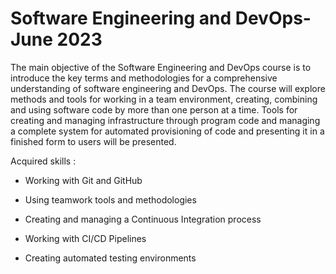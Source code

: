 # Software Engineering and DevOps-June 2023

The main objective of the Software Engineering and DevOps course is to introduce the key terms and methodologies for a comprehensive understanding of software engineering and DevOps. The course will explore methods and tools for working in a team environment, creating, combining and using software code by more than one person at a time. Tools for creating and managing infrastructure through program code and managing a complete system for automated provisioning of code and presenting it in a finished form to users will be presented.

Acquired skills : 

  - Working with Git and GitHub

  - Using teamwork tools and methodologies

  - Creating and managing a Continuous Integration process

  - Working with CI/CD Pipelines

   - Creating automated testing environments
